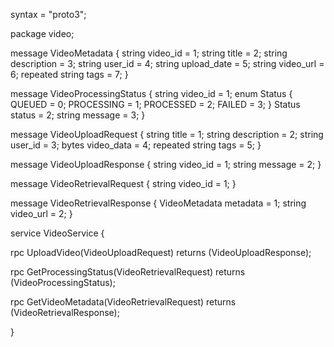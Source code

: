 syntax = "proto3";

package video;

message VideoMetadata {
  string video_id = 1;
  string title = 2;
  string description = 3;
  string user_id = 4;
  string upload_date = 5;
  string video_url = 6;
  repeated string tags = 7;
}

message VideoProcessingStatus {
  string video_id = 1;
  enum Status {
    QUEUED = 0;
    PROCESSING = 1;
    PROCESSED = 2;
    FAILED = 3;
  }
  Status status = 2;
  string message = 3;
}

message VideoUploadRequest {
  string title = 1;
  string description = 2;
  string user_id = 3;
  bytes video_data = 4;
  repeated string tags = 5;
}

message VideoUploadResponse {
  string video_id = 1;
  string message = 2;
}

message VideoRetrievalRequest {
  string video_id = 1;
}

message VideoRetrievalResponse {
  VideoMetadata metadata = 1;
  string video_url = 2;
}

service VideoService {
  
  rpc UploadVideo(VideoUploadRequest) returns (VideoUploadResponse);

  rpc GetProcessingStatus(VideoRetrievalRequest) returns (VideoProcessingStatus);

  rpc GetVideoMetadata(VideoRetrievalRequest) returns (VideoRetrievalResponse);
  
}

